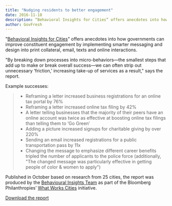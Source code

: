 ```yaml
---
title: "Nudging residents to better engagement"
date: 2016-11-18
description: “Behavioral Insights for Cities” offers anecdotes into how governments can improve constituent engagement by implementing smarter messaging and design into print collateral, email, texts and online interactions.
author: GovFresh
---
```




"<a href="http://www.behaviouralinsights.co.uk/publications/behavioral-insights-for-making-cities-better/">Behavioral Insights for Cities</a>" offers anecdotes into how governments can improve constituent engagement by implementing smarter messaging and design into print collateral, email, texts and online interactions.

"By breaking down processes into micro-behaviors—the smallest steps that add up to make or break overall success—we can often strip out unnecessary ‘friction,’ increasing take-up of services as a result," says the report.

Example successes:

<blockquote><ul>
	<li>Reframing a letter increased business registrations for an online tax portal by 76%</li>
	<li>Reframing a letter increased online tax filing by 42%</li>
	<li>A letter telling businesses that the majority of their peers have an online account was twice as effective at boosting online tax filings than telling them to ‘Go Green’</li>
	<li>Adding a picture increased signups for charitable giving by over 220%</li>
	<li>Sending an email increased registrations for a public transportation pass by 11x</li>
	<li>Changing the message to emphasize different career benefits tripled the number of applicants to the police force (additionally, "The changed message was particularly effective in getting people of color &amp; women to apply")</li>
</ul></blockquote>

Published in October based on research from 25 cities, the report was produced by the <a href="http://www.behaviouralinsights.co.uk/">Behavioural Insights Team</a> as part of the Bloomberg Philanthropies’ <a href="https://whatworkscities.bloomberg.org/">What Works Cities</a> initiative.

<a href="http://38r8om2xjhhl25mw24492dir.wpengine.netdna-cdn.com/wp-content/uploads/2016/10/Behavioral-Insights-for-Cities-2.pdf">Download the report</a>
